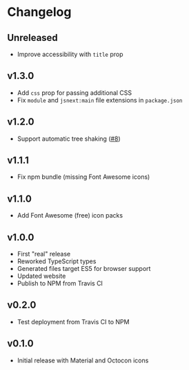 # Changelog

## Unreleased

* Improve accessibility with `title` prop

## v1.3.0

* Add `css` prop for passing additional CSS
* Fix `module` and `jsnext:main` file extensions in `package.json`

## v1.2.0

* Support automatic tree shaking ([#8](https://github.com/jacobwgillespie/styled-icons/pull/8))

## v1.1.1

* Fix npm bundle (missing Font Awesome icons)

## v1.1.0

* Add Font Awesome (free) icon packs

## v1.0.0

* First "real" release
* Reworked TypeScript types
* Generated files target ES5 for browser support
* Updated website
* Publish to NPM from Travis CI

## v0.2.0

* Test deployment from Travis CI to NPM

## v0.1.0

* Initial release with Material and Octocon icons
